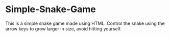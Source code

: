 # Simple-Snake-Game

This is a simple snake game made using HTML. Control the snake using the arrow keys to grow larger in size, avoid hitting yourself. 
